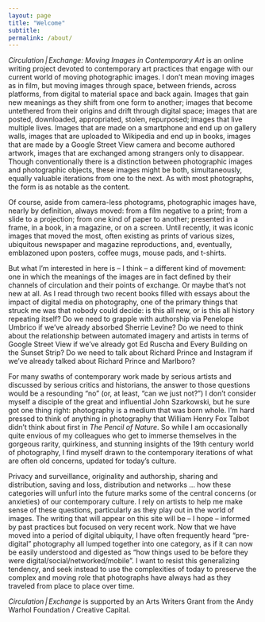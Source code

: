 ```yaml
---
layout: page
title: "Welcome"
subtitle:
permalink: /about/
---
```

<em>Circulation&thinsp;|&thinsp;Exchange: Moving Images in Contemporary Art</em> is an online writing project devoted to contemporary art practices that engage with our current world of moving photographic images. I don’t mean moving images as in film, but moving images through space, between friends, across platforms, from digital to material space and back again. Images that gain new meanings as they shift from one form to another; images that become untethered from their origins and drift through digital space; images that are posted, downloaded, appropriated, stolen, repurposed; images that live multiple lives. Images that are made on a smartphone and end up on gallery walls, images that are uploaded to Wikipedia and end up in books, images that are made by a Google Street View camera and become authored artwork, images that are exchanged among strangers only to disappear. Though conventionally there is a distinction between photographic images and photographic objects, these images might be both, simultaneously, equally valuable iterations from one to the next. As with most photographs, the form is as notable as the content.

Of course, aside from camera-less photograms, photographic images have, nearly by definition, always moved: from a film negative to a print; from a slide to a projection; from one kind of paper to another; presented in a frame, in a book, in a magazine, or on a screen. Until recently, it was iconic images that moved the most, often existing as prints of various sizes, ubiquitous newspaper and magazine reproductions, and, eventually, emblazoned upon posters, coffee mugs, mouse pads, and t-shirts. 

But what I’m interested in here is – I think – a different kind of movement: one in which the meanings of the images are in fact defined by their channels of circulation and their points of exchange. Or maybe that’s not new at all. As I read through two recent books filled with essays about the impact of digital media on photography, one of the primary things that struck me was that nobody could decide: is this all new, or is this all history repeating itself? Do we need to grapple with authorship via Penelope Umbrico if we’ve already absorbed Sherrie Levine? Do we need to think about the relationship between automated imagery and artists in terms of Google Street View if we’ve already got Ed Ruscha and Every Building on the Sunset Strip? Do we need to talk about Richard Prince and Instagram if we’ve already talked about Richard Prince and Marlboro?

For many swaths of contemporary work made by serious artists and discussed by serious critics and historians, the answer to those questions would be a resounding “no” (or, at least, “can we just not?”) I don’t consider myself a disciple of the great and influential John Szarkowski, but he sure got one thing right: photography is a medium that was born whole. I’m hard pressed to think of anything in photography that William Henry Fox Talbot didn’t think about first in _The Pencil of Nature_. So while I am occasionally quite envious of my colleagues who get to immerse themselves in the gorgeous rarity, quirkiness, and stunning insights of the 19th century world of photography, I find myself drawn to the contemporary iterations of what are often old concerns, updated for today’s culture.

Privacy and surveillance, originality and authorship, sharing and distribution, saving and loss, distribution and networks … how these categories will unfurl into the future marks some of the central concerns (or anxieties) of our contemporary culture. I rely on artists to help me make sense of these questions, particularly as they play out in the world of images. The writing that will appear on this site will be – I hope – informed by past practices but focused on very recent work. Now that we have moved into a period of digital ubiquity, I have often frequently heard “pre-digital” photography all lumped together into one category, as if it can now be easily understood and digested as “how things used to be before they were digital/social/networked/mobile”. I want to resist this generalizing tendency, and seek instead to use the complexities of today to preserve the complex and moving role that photographs have always had as they traveled from place to place over time. 

<footer>
	<em>Circulation&thinsp;|&thinsp;Exchange</em> is supported by an Arts Writers Grant from the Andy Warhol Foundation / Creative Capital.
</footer>